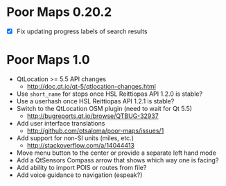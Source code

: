 Poor Maps 0.20.2
================

* [X] Fix updating progress labels of search results

Poor Maps 1.0
=============

* QtLocation >= 5.5 API changes
    - <http://doc.qt.io/qt-5/qtlocation-changes.html>
* Use `short_name` for stops once HSL Reittiopas API 1.2.0 is stable?
* Use a userhash once HSL Reittiopas API 1.2.1 is stable?
* Switch to the QtLocation OSM plugin (need to wait for Qt 5.5)
    - <http://bugreports.qt.io/browse/QTBUG-32937>
* Add user interface translations
    - <http://github.com/otsaloma/poor-maps/issues/1>
* Add support for non-SI units (miles, etc.)
    - <http://stackoverflow.com/a/14044413>
* Move menu button to the center or provide a separate left hand mode
* Add a QtSensors Compass arrow that shows which way one is facing?
* Add ability to import POIS or routes from file?
* Add voice guidance to navigation (espeak?)
